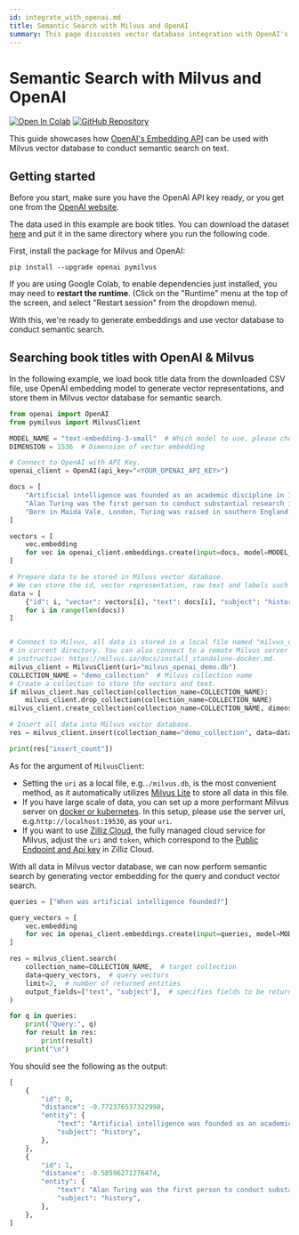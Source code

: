 ```yaml
---
id: integrate_with_openai.md
title: Semantic Search with Milvus and OpenAI
summary: This page discusses vector database integration with OpenAI's embedding API.
---
```


# Semantic Search with Milvus and OpenAI

<a href="https://colab.research.google.com/github/milvus-io/bootcamp/blob/master/integration/semantic_search_with_milvus_and_openai.ipynb" target="_parent"><img src="https://colab.research.google.com/assets/colab-badge.svg" alt="Open In Colab"/></a>
<a href="https://github.com/milvus-io/bootcamp/blob/master/integration/semantic_search_with_milvus_and_openai.ipynb" target="_blank"><img src="https://img.shields.io/badge/View%20on%20GitHub-555555?style=flat&logo=github&logoColor=white" alt="GitHub Repository"/></a>

This guide showcases how [OpenAI's Embedding API](https://platform.openai.com/docs/guides/embeddings) can be used with Milvus vector database to conduct semantic search on text.

## Getting started
Before you start, make sure you have the OpenAI API key ready, or you get one from the [OpenAI website](https://openai.com/index/openai-api/).

The data used in this example are book titles. You can download the dataset [here](https://www.kaggle.com/datasets/jealousleopard/goodreadsbooks) and put it in the same directory where you run the following code.

First, install the package for Milvus and OpenAI:

```shell
pip install --upgrade openai pymilvus
```

<div class="alert note">

If you are using Google Colab, to enable dependencies just installed, you may need to **restart the runtime**. (Click on the "Runtime" menu at the top of the screen, and select "Restart session" from the dropdown menu).

</div>

With this, we're ready to generate embeddings and use vector database to conduct semantic search.

## Searching book titles with OpenAI & Milvus

In the following example, we load book title data from the downloaded CSV file, use OpenAI embedding model to generate vector representations, and store them in Milvus vector database for semantic search.


```python
from openai import OpenAI
from pymilvus import MilvusClient

MODEL_NAME = "text-embedding-3-small"  # Which model to use, please check https://platform.openai.com/docs/guides/embeddings for available models
DIMENSION = 1536  # Dimension of vector embedding

# Connect to OpenAI with API Key.
openai_client = OpenAI(api_key="<YOUR_OPENAI_API_KEY>")

docs = [
    "Artificial intelligence was founded as an academic discipline in 1956.",
    "Alan Turing was the first person to conduct substantial research in AI.",
    "Born in Maida Vale, London, Turing was raised in southern England.",
]

vectors = [
    vec.embedding
    for vec in openai_client.embeddings.create(input=docs, model=MODEL_NAME).data
]

# Prepare data to be stored in Milvus vector database.
# We can store the id, vector representation, raw text and labels such as "subject" in this case in Milvus.
data = [
    {"id": i, "vector": vectors[i], "text": docs[i], "subject": "history"}
    for i in range(len(docs))
]


# Connect to Milvus, all data is stored in a local file named "milvus_openai_demo.db"
# in current directory. You can also connect to a remote Milvus server following this
# instruction: https://milvus.io/docs/install_standalone-docker.md.
milvus_client = MilvusClient(uri="milvus_openai_demo.db")
COLLECTION_NAME = "demo_collection"  # Milvus collection name
# Create a collection to store the vectors and text.
if milvus_client.has_collection(collection_name=COLLECTION_NAME):
    milvus_client.drop_collection(collection_name=COLLECTION_NAME)
milvus_client.create_collection(collection_name=COLLECTION_NAME, dimension=DIMENSION)

# Insert all data into Milvus vector database.
res = milvus_client.insert(collection_name="demo_collection", data=data)

print(res["insert_count"])
```

<div class="alert note">

As for the argument of `MilvusClient`:
- Setting the `uri` as a local file, e.g.`./milvus.db`, is the most convenient method, as it automatically utilizes [Milvus Lite](https://milvus.io/docs/milvus_lite.md) to store all data in this file.
- If you have large scale of data, you can set up a more performant Milvus server on [docker or kubernetes](https://milvus.io/docs/quickstart.md). In this setup, please use the server uri, e.g.`http://localhost:19530`, as your `uri`.
- If you want to use [Zilliz Cloud](https://zilliz.com/cloud), the fully managed cloud service for Milvus, adjust the `uri` and `token`, which correspond to the [Public Endpoint and Api key](https://docs.zilliz.com/docs/on-zilliz-cloud-console#free-cluster-details) in Zilliz Cloud.

</div>

With all data in Milvus vector database, we can now perform semantic search by generating vector embedding for the query and conduct vector search.


```python
queries = ["When was artificial intelligence founded?"]

query_vectors = [
    vec.embedding
    for vec in openai_client.embeddings.create(input=queries, model=MODEL_NAME).data
]

res = milvus_client.search(
    collection_name=COLLECTION_NAME,  # target collection
    data=query_vectors,  # query vectors
    limit=2,  # number of returned entities
    output_fields=["text", "subject"],  # specifies fields to be returned
)

for q in queries:
    print("Query:", q)
    for result in res:
        print(result)
    print("\n")
```

You should see the following as the output:


```python
[
    {
        "id": 0,
        "distance": -0.772376537322998,
        "entity": {
            "text": "Artificial intelligence was founded as an academic discipline in 1956.",
            "subject": "history",
        },
    },
    {
        "id": 1,
        "distance": -0.58596271276474,
        "entity": {
            "text": "Alan Turing was the first person to conduct substantial research in AI.",
            "subject": "history",
        },
    },
]
```
